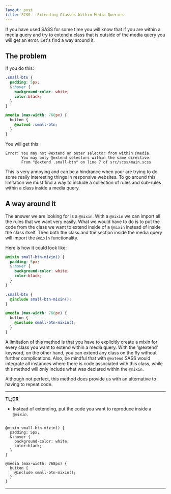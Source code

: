 ```yaml
---
layout: post
title: SCSS - Extending Classes Within Media Queries
---
```

If you have used SASS for some time you will know that if you are within a
media query and try to extend a class that is outside of the media query
you will get an error. Let's find a way around it.


## The problem

If you do this:

``` scss
.small-btn {
  padding: 5px;
  &:hover {
    background-color: white;
    color:black;
  }
}

@media (max-width: 768px) {
  button {
    @extend .small-btn;
  }
}
```

You will get this:

```
Error: You may not @extend an outer selector from within @media.
       You may only @extend selectors within the same directive.
       From "@extend .small-btn" on line 7 of src/scss/main.scss
```

This is very annoying and can be a hindrance when your are trying to do
some really interesting things in responsive websites. To go around this
limitation we must find a way to include a collection of rules and sub-rules
within a class inside a media query.

## A way around it

The answer we are looking for is a `@mixin`. With a `@mixin` we can import
all the rules that we want very easily. What we would have to do is to put
the code from the class we want to extend inside of a `@mixin` instead of
inside the class itself. Then both the class and the section inside the media
query will import the `@mixin` functionality.


Here is how it could look like:

``` scss
@mixin small-btn-mixin() {
  padding: 5px;
  &:hover {
    background-color: white;
    color:black;
  }
}

.small-btn {
  @include small-btn-mixin();
}

@media (max-width: 768px) {
  button {
    @include small-btn-mixin();
  }
}
```

A limitation of this method is that you have to explicitly create a mixin for
every class you want to extend within a media query.  With the '@extend' keyword,
on the other hand, you can extend any class on the fly without further
complications. Also, be mindful that with
`@extend` SASS would integrate all instances where there is code associated with
this class, while this method will only include what was declared within the
`@mixin`.


Although not perfect, this method does provide us with an alternative
to having to repeat code.

---
**TL;DR**

- Instead of extending, put the code you want to reproduce inside a *`@mixin`*.

 ```

 @mixin small-btn-mixin() {
   padding: 5px;
   &:hover {
     background-color: white;
     color:black;
   }
 }

 @media (max-width: 768px) {
   button {
     @include small-btn-mixin();
   }
 }

 ```

---
